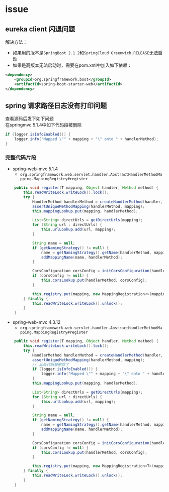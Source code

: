 
# issue

## eureka client 闪退问题

解决方法：

- 如果用的版本是`SpringBoot 2.1.2`和`SpringCloud Greenwich.RELEASE`无法启动
- 如果是高版本无法启动时，需要在pom.xml中加入如下依赖：

```xml
<dependency>
    <groupId>org.springframework.boot</groupId>
    <artifactId>spring-boot-starter-web</artifactId>
</dependency>
```

## spring 请求路径日志没有打印问题

查看源码后发下如下问题  
在springmvc 5.1.4中如下代码段被删除

```java
if (logger.isInfoEnabled()) {
    logger.info("Mapped \"" + mapping + "\" onto " + handlerMethod);
}
```

### 完整代码片段

- spring-web-mvc 5.1.4
  - `org.springframework.web.servlet.handler.AbstractHandlerMethodMapping.MappingRegistry#register`

```java
    public void register(T mapping, Object handler, Method method) {
        this.readWriteLock.writeLock().lock();
        try {
            HandlerMethod handlerMethod = createHandlerMethod(handler, method);
            assertUniqueMethodMapping(handlerMethod, mapping);
            this.mappingLookup.put(mapping, handlerMethod);

            List<String> directUrls = getDirectUrls(mapping);
            for (String url : directUrls) {
                this.urlLookup.add(url, mapping);
            }

            String name = null;
            if (getNamingStrategy() != null) {
                name = getNamingStrategy().getName(handlerMethod, mapping);
                addMappingName(name, handlerMethod);
            }

            CorsConfiguration corsConfig = initCorsConfiguration(handler, method, mapping);
            if (corsConfig != null) {
                this.corsLookup.put(handlerMethod, corsConfig);
            }

            this.registry.put(mapping, new MappingRegistration<>(mapping, handlerMethod, directUrls, name));
        } finally {
            this.readWriteLock.writeLock().unlock();
        }
    }
```

- spring-web-mvc 4.3.12
  - `org.springframework.web.servlet.handler.AbstractHandlerMethodMapping.MappingRegistry#register`

```java
    public void register(T mapping, Object handler, Method method) {
        this.readWriteLock.writeLock().lock();
        try {
            HandlerMethod handlerMethod = createHandlerMethod(handler, method);
            assertUniqueMethodMapping(handlerMethod, mapping);
            // 此处代码被删除了
            if (logger.isInfoEnabled()) {
                logger.info("Mapped \"" + mapping + "\" onto " + handlerMethod);
            }
            this.mappingLookup.put(mapping, handlerMethod);

            List<String> directUrls = getDirectUrls(mapping);
            for (String url : directUrls) {
                this.urlLookup.add(url, mapping);
            }

            String name = null;
            if (getNamingStrategy() != null) {
                name = getNamingStrategy().getName(handlerMethod, mapping);
                addMappingName(name, handlerMethod);
            }

            CorsConfiguration corsConfig = initCorsConfiguration(handler, method, mapping);
            if (corsConfig != null) {
                this.corsLookup.put(handlerMethod, corsConfig);
            }

            this.registry.put(mapping, new MappingRegistration<T>(mapping, handlerMethod, directUrls, name));
        } finally {
            this.readWriteLock.writeLock().unlock();
        }
    }

```
